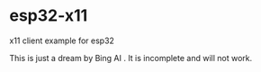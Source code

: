 # esp32-x11
x11 client example for esp32

This is just a dream by Bing AI .
It is incomplete and will not work.
